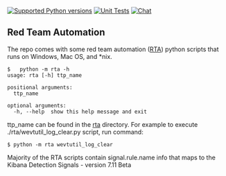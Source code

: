 [![Supported Python versions](https://img.shields.io/badge/python-3.7+-yellow.svg)](https://www.python.org/downloads/)
[![Unit Tests](https://github.com/elastic/detection-rules/workflows/Unit%20Tests/badge.svg)](https://github.com/elastic/detection-rules/actions)
[![Chat](https://img.shields.io/badge/chat-%23security--detection--rules-blueviolet)](https://ela.st/slack)

## Red Team Automation

The repo comes with some red team automation ([RTA](./)) python scripts that runs on Windows, Mac OS, and *nix. 

```console
$   python -m rta -h
usage: rta [-h] ttp_name

positional arguments:
  ttp_name

optional arguments:
  -h, --help  show this help message and exit
```
ttp_name can be found in the [rta](./rta) directory. For example to execute ./rta/wevtutil_log_clear.py script, run command:

```console
$ python -m rta wevtutil_log_clear
```

Majority of the RTA scripts contain signal.rule.name info that maps to the Kibana Detection Signals - version 7.11 Beta
